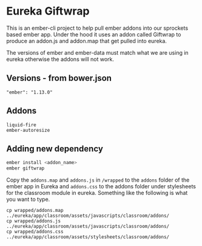 # Eureka Giftwrap

This is an ember-cli project to help pull ember addons into our sprockets based ember app. Under the hood it uses an addon called Giftwrap to produce an addon.js and addon.map that get pulled into eureka.

The versions of ember and ember-data must match what we are using in eureka otherwise the addons will not work.

## Versions - from bower.json

```
"ember": "1.13.0"
```

## Addons

```
liquid-fire
ember-autoresize
```

## Adding new dependency

```bash
ember install <addon_name>
ember giftwrap
```
Copy the `addons.map` and `addons.js` in `/wrapped` to the `addons` folder of the ember app in Eureka and `addons.css` to the addons folder under stylesheets for the classroom module in eureka. Something like the following is what you want to type.
```
cp wrapped/addons.map ../eureka/app/classroom/assets/javascripts/classroom/addons/
cp wrapped/addons.js ../eureka/app/classroom/assets/javascripts/classroom/addons/
cp wrapped/addons.css ../eureka/app/classroom/assets/stylesheets/classroom/addons/
```

